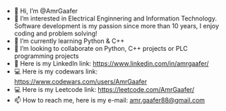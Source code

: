 - 👋 Hi, I’m @AmrGaafer
- 👀 I’m interested in Electrical Enginnering and Information Technology. Software development is my passion since more than 10 years, I enjoy coding and problem solving!
- 🌱 I’m currently learning Python & C++
- 💞️ I’m looking to collaborate on Python, C++ projects or PLC programming projects
- :link: Here is my LinkedIn link: https://www.linkedin.com/in/amrgaafer/
- :computer: Here is my codewars link: https://www.codewars.com/users/AmrGaafer
- :computer: Here is my Leetcode link: https://leetcode.com/AmrGaafer/
- 📫 How to reach me, here is my e-mail: amr.gaafer88@gmail.com

<!---
AmrGaafer/AmrGaafer is a ✨ special ✨ repository because its `README.md` (this file) appears on your GitHub profile.
You can click the Preview link to take a look at your changes.
--->
